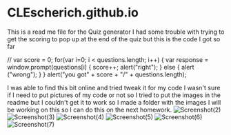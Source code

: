 # CLEscherich.github.io
This is a read me file for the Quiz generator 
I had some trouble with trying to get the scoring to pop up at the end of the quiz but this is the code I got so far

// var score = 0;
  for(var i=0; i < questions.length; i++) {
  var response = window.prompt(questions[i] {
    score++;
    alert("right");
    } else {
    alert ("wrong"); 
    }
  }
  alert("you got" + score + "/" + questions.length);
  
  
  I was able to find this bit online and tried tweak it for my code
  I wasn't sure if I need to put pictures of my code or not so I tried to put 
  the images in the readme but I couldn't get it to work so I made a folder with the images
  I will be working on this so I can do this on the next homework. 
![Screenshot(2)](Screenshot(2).png)
![Screenshot(3)](Screenshot(3).png)
![Screenshot(4)](Screenshot(4).png)
![Screenshot(5)](Screenshot(5).png)
![Screenshot(6)](Screenshot(6).png)
![Screenshot(7)](Screenshot(7).png)